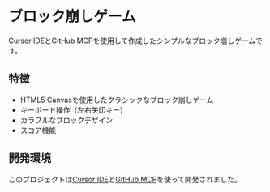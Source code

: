 # ブロック崩しゲーム

Cursor IDEとGitHub MCPを使用して作成したシンプルなブロック崩しゲームです。

## 特徴

- HTML5 Canvasを使用したクラシックなブロック崩しゲーム
- キーボード操作（左右矢印キー）
- カラフルなブロックデザイン
- スコア機能

## 開発環境

このプロジェクトは[Cursor IDE](https://cursor.sh/)と[GitHub MCP](https://github.com/features/mcp)を使って開発されました。